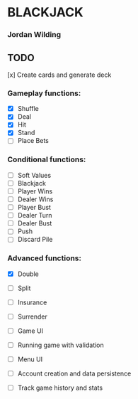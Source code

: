 # BLACKJACK
### Jordan Wilding

## TODO

[x] Create cards and generate deck

### Gameplay functions: 
 - [x] Shuffle 
 - [x] Deal
 - [x] Hit
 - [x] Stand 
 - [ ] Place Bets

### Conditional functions:
 - [ ] Soft Values
 - [ ] Blackjack
 - [ ] Player Wins
 - [ ] Dealer Wins
 - [ ] Player Bust 
 - [ ] Dealer Turn
 - [ ] Dealer Bust 
 - [ ] Push
 - [ ] Discard Pile

### Advanced functions:
 - [x] Double
 - [ ] Split
 - [ ] Insurance
 - [ ] Surrender

 - [ ] Game UI

 - [ ] Running game with validation

 - [ ] Menu UI

 - [ ] Account creation and data persistence

 - [ ] Track game history and stats